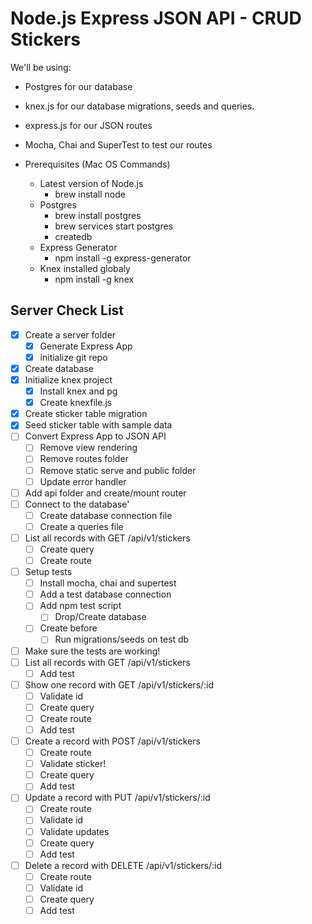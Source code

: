 # Node.js Express JSON API - CRUD Stickers

We'll be using:
* Postgres for our database
* knex.js for our database migrations, seeds and queries.
* express.js for our JSON routes
* Mocha, Chai and SuperTest to test our routes

* Prerequisites (Mac OS Commands)
  * Latest version of Node.js
    * brew install node
  * Postgres
    * brew install postgres
    * brew services start postgres
    * createdb
  * Express Generator
    * npm install -g express-generator
  * Knex installed globaly
    * npm install -g knex

## Server Check List
* [x] Create a server folder
  * [x] Generate Express App
  * [x] initialize git repo
* [x] Create database
* [x] Initialize knex project
  * [x] Install knex and pg
  * [x] Create knexfile.js
* [x] Create sticker table migration
* [x] Seed sticker table with sample data
* [ ] Convert Express App to JSON API
  * [ ] Remove view rendering
  * [ ] Remove routes folder
  * [ ] Remove static serve and public folder
  * [ ] Update error handler
* [ ] Add api folder and create/mount router
* [ ] Connect to the database'
  * [ ] Create database connection file
  * [ ] Create a queries file
* [ ] List all records with GET /api/v1/stickers
  * [ ] Create query
  * [ ] Create route
* [ ] Setup tests
  * [ ] Install mocha, chai and supertest
  * [ ] Add a test database connection
  * [ ] Add npm test script
    * [ ] Drop/Create database
  * [ ] Create before
    * [ ] Run migrations/seeds on test db
* [ ] Make sure the tests are working!
* [ ] List all records with GET /api/v1/stickers
    * [ ] Add test
* [ ] Show one record with GET /api/v1/stickers/:id
  * [ ] Validate id
  * [ ] Create query
  * [ ] Create route
  * [ ] Add test
* [ ] Create a record with POST /api/v1/stickers
  * [ ] Create route
  * [ ] Validate sticker!
  * [ ] Create query
  * [ ] Add test
* [ ] Update a record with PUT /api/v1/stickers/:id
  * [ ] Create route
  * [ ] Validate id
  * [ ] Validate updates
  * [ ] Create query
  * [ ] Add test
* [ ] Delete a record with DELETE /api/v1/stickers/:id
  * [ ] Create route
  * [ ] Validate id
  * [ ] Create query
  * [ ] Add test